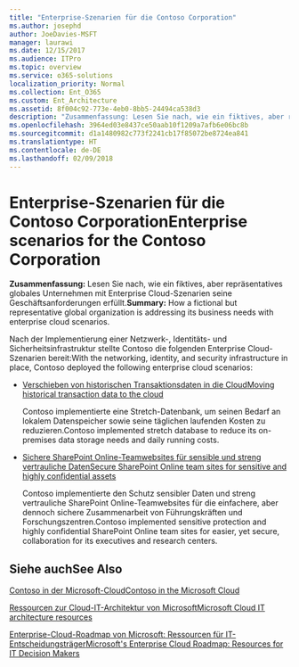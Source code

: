 ```yaml
---
title: "Enterprise-Szenarien für die Contoso Corporation"
ms.author: josephd
author: JoeDavies-MSFT
manager: laurawi
ms.date: 12/15/2017
ms.audience: ITPro
ms.topic: overview
ms.service: o365-solutions
localization_priority: Normal
ms.collection: Ent_O365
ms.custom: Ent_Architecture
ms.assetid: 8f004c92-773e-4eb0-8bb5-24494ca538d3
description: "Zusammenfassung: Lesen Sie nach, wie ein fiktives, aber repräsentatives globales Unternehmen mit Enterprise Cloud-Szenarien seine Geschäftsanforderungen erfüllt."
ms.openlocfilehash: 3964ed03e8437ce50aab10f1209a7afb6e06bc8b
ms.sourcegitcommit: d1a1480982c773f2241cb17f85072be8724ea841
ms.translationtype: HT
ms.contentlocale: de-DE
ms.lasthandoff: 02/09/2018
---
```

# <a name="enterprise-scenarios-for-the-contoso-corporation"></a><span data-ttu-id="cde5a-103">Enterprise-Szenarien für die Contoso Corporation</span><span class="sxs-lookup"><span data-stu-id="cde5a-103">Enterprise scenarios for the Contoso Corporation</span></span>

 <span data-ttu-id="cde5a-104">**Zusammenfassung:** Lesen Sie nach, wie ein fiktives, aber repräsentatives globales Unternehmen mit Enterprise Cloud-Szenarien seine Geschäftsanforderungen erfüllt.</span><span class="sxs-lookup"><span data-stu-id="cde5a-104">**Summary:** How a fictional but representative global organization is addressing its business needs with enterprise cloud scenarios.</span></span>
  
<span data-ttu-id="cde5a-105">Nach der Implementierung einer Netzwerk-, Identitäts- und Sicherheitsinfrastruktur stellte Contoso die folgenden Enterprise Cloud-Szenarien bereit:</span><span class="sxs-lookup"><span data-stu-id="cde5a-105">With the networking, identity, and security infrastructure in place, Contoso deployed the following enterprise cloud scenarios:</span></span>
  
- [<span data-ttu-id="cde5a-106">Verschieben von historischen Transaktionsdaten in die Cloud</span><span class="sxs-lookup"><span data-stu-id="cde5a-106">Moving historical transaction data to the cloud</span></span>](moving-historical-transaction-data-to-the-cloud.md)
    
    <span data-ttu-id="cde5a-107">Contoso implementierte eine Stretch-Datenbank, um seinen Bedarf an lokalem Datenspeicher sowie seine täglichen laufenden Kosten zu reduzieren.</span><span class="sxs-lookup"><span data-stu-id="cde5a-107">Contoso implemented stretch database to reduce its on-premises data storage needs and daily running costs.</span></span>
    
- [<span data-ttu-id="cde5a-108">Sichere SharePoint Online-Teamwebsites für sensible und streng vertrauliche Daten</span><span class="sxs-lookup"><span data-stu-id="cde5a-108">Secure SharePoint Online team sites for sensitive and highly confidential assets</span></span>](secure-sharepoint-online-team-sites-for-sensitive-and-highly-confidential-assets.md)
    
    <span data-ttu-id="cde5a-109">Contoso implementierte den Schutz sensibler Daten und streng vertrauliche SharePoint Online-Teamwebsites für die einfachere, aber dennoch sichere Zusammenarbeit von Führungskräften und Forschungszentren.</span><span class="sxs-lookup"><span data-stu-id="cde5a-109">Contoso implemented sensitive protection and highly confidential SharePoint Online team sites for easier, yet secure, collaboration for its executives and research centers.</span></span>
    
## <a name="see-also"></a><span data-ttu-id="cde5a-110">Siehe auch</span><span class="sxs-lookup"><span data-stu-id="cde5a-110">See Also</span></span>

[<span data-ttu-id="cde5a-111">Contoso in der Microsoft-Cloud</span><span class="sxs-lookup"><span data-stu-id="cde5a-111">Contoso in the Microsoft Cloud</span></span>](contoso-in-the-microsoft-cloud.md)
  
[<span data-ttu-id="cde5a-112">Ressourcen zur Cloud-IT-Architektur von Microsoft</span><span class="sxs-lookup"><span data-stu-id="cde5a-112">Microsoft Cloud IT architecture resources</span></span>](microsoft-cloud-it-architecture-resources.md)

[<span data-ttu-id="cde5a-113">Enterprise-Cloud-Roadmap von Microsoft: Ressourcen für IT-Entscheidungsträger</span><span class="sxs-lookup"><span data-stu-id="cde5a-113">Microsoft's Enterprise Cloud Roadmap: Resources for IT Decision Makers</span></span>](https://sway.com/FJ2xsyWtkJc2taRD)




